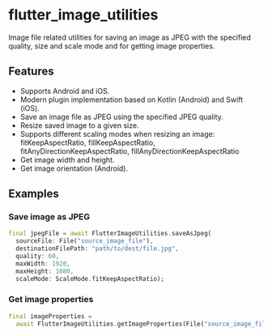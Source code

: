 # flutter_image_utilities

Image file related utilities for saving an image as JPEG with the specified quality, size and scale mode and for getting image properties.

## Features

- Supports Android and iOS.
- Modern plugin implementation based on Kotlin (Android) and Swift (iOS).
- Save an image file as JPEG using the specified JPEG quality.
- Resize saved image to a given size.
- Supports different scaling modes when resizing an image: fitKeepAspectRatio, fillKeepAspectRatio, fitAnyDirectionKeepAspectRatio, fillAnyDirectionKeepAspectRatio
- Get image width and height.
- Get image orientation (Android).

## Examples

### Save image as JPEG

```dart
final jpegFile = await FlutterImageUtilities.saveAsJpeg(
  sourceFile: File("source_image_file"),
  destinationFilePath: "path/to/dest/file.jpg",
  quality: 60,
  maxWidth: 1920,
  maxHeight: 1080,
  scaleMode: ScaleMode.fitKeepAspectRatio);
```

### Get image properties

```dart
final imageProperties =
  await FlutterImageUtilities.getImageProperties(File("source_image_file"));
```
